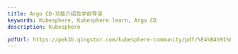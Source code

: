 ```yaml
---
title: Argo CD-功能介绍及学前导读
keywords: Kubesphere, Kubesphere learn, Argo CD
description: Kubesphere

pdfUrl: https://pek3b.qingstor.com/kubesphere-community/pdf/%E4%BA%91%E5%8E%9F%E7%94%9F%E5%AE%9E%E6%88%98/Argo%20CD-%E5%8A%9F%E8%83%BD%E4%BB%8B%E7%BB%8D%E5%8F%8A%E5%AD%A6%E5%89%8D%E5%AF%BC%E8%AF%BB.pdf
---
```


